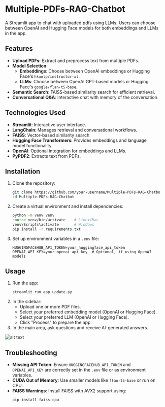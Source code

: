 # Multiple-PDFs-RAG-Chatbot

A Streamlit app to chat with uploaded pdfs using LLMs. Users can choose between OpenAI and Hugging Face models for both embeddings and LLMs in the app.

## Features
- **Upload PDFs**: Extract and preprocess text from multiple PDFs.
- **Model Selection**:
  - **Embeddings**: Choose between OpenAI embeddings or Hugging Face's `hkunlp/instructor-xl`.
  - **LLMs**: Choose between OpenAI GPT-based models or Hugging Face's `google/flan-t5-base`.
- **Semantic Search**: FAISS-based similarity search for efficient retrieval.
- **Conversational Q&A**: Interactive chat with memory of the conversation.

## Technologies Used
- **Streamlit**: Interactive user interface.
- **LangChain**: Manages retrieval and conversational workflows.
- **FAISS**: Vector-based similarity search.
- **Hugging Face Transformers**: Provides embeddings and language model functionality.
- **OpenAI**: Optional integration for embeddings and LLMs.
- **PyPDF2**: Extracts text from PDFs.

## Installation
1. Clone the repository:
   ```bash
   git clone https://github.com/your-username/Multiple-PDFs-RAG-Chatbot.git
   cd Multiple-PDFs-RAG-Chatbot
   ```
2. Create a virtual environment and install dependencies:
   ```bash
   python -m venv venv
   source venv/bin/activate    # Linux/Mac
   venv\Scripts\activate       # Windows
   pip install -r requirements.txt
   ```
3. Set up environment variables in a `.env` file:
   ```
   HUGGINGFACEHUB_API_TOKEN=your_huggingface_api_token
   OPENAI_API_KEY=your_openai_api_key  # Optional, if using OpenAI models
   ```

## Usage
1. Run the app:
   ```bash
   streamlit run app_update.py
   ```
2. In the sidebar:
   - Upload one or more PDF files.
   - Select your preferred embedding model (OpenAI or Hugging Face).
   - Select your preferred LLM (OpenAI or Hugging Face).
   - Click "Process" to prepare the app.
3. In the main area, ask questions and receive AI-generated answers.

![alt text](https://github.com/sahilbishnoi26/Multiple-PDFs-Chatbot/blob/main/pdf_chatbot.jpg)

## Troubleshooting
- **Missing API Token**: Ensure `HUGGINGFACEHUB_API_TOKEN` and `OPENAI_API_KEY` are correctly set in the `.env` file or as environment variables.
- **CUDA Out of Memory**: Use smaller models like `flan-t5-base` or run on CPU.
- **FAISS Warnings**: Install FAISS with AVX2 support using:
  ```bash
  pip install faiss-cpu
  ```
